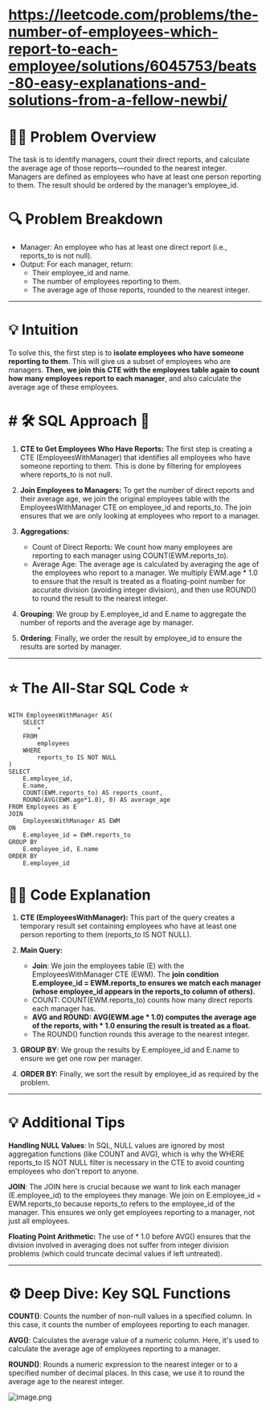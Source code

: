 # https://leetcode.com/problems/the-number-of-employees-which-report-to-each-employee/solutions/6045753/beats-80-easy-explanations-and-solutions-from-a-fellow-newbi/

# 🕵️‍♂️ Problem Overview 
The task is to identify managers, count their direct reports, and calculate the average age of those reports—rounded to the nearest integer. Managers are defined as employees who have at least one person reporting to them. The result should be ordered by the manager’s employee_id.


#  🔍 Problem Breakdown 
- Manager: An employee who has at least one direct report (i.e., reports_to is not null).
- Output: For each manager, return:
    - Their employee_id and name.
    - The number of employees reporting to them.
    - The average age of those reports, rounded to the nearest integer.

---

# 💡 Intuition 
To solve this, the first step is to **isolate employees who have someone reporting to them**. This will give us a subset of employees who are managers. 
**Then, we join this CTE with the employees table again to count how many employees report to each manager**, and also calculate the average age of these employees.

# # 🛠️ SQL Approach 🧠
1. **CTE to Get Employees Who Have Reports:** The first step is creating a CTE (EmployeesWithManager) that identifies all employees who have someone reporting to them. This is done by filtering for employees where reports_to is not null.

2. **Join Employees to Managers:** To get the number of direct reports and their average age, we join the original employees table with the EmployeesWithManager CTE on employee_id and reports_to. The join ensures that we are only looking at employees who report to a manager.

3. **Aggregations:**

    - Count of Direct Reports: We count how many employees are reporting to each manager using COUNT(EWM.reports_to).
    - Average Age: The average age is calculated by averaging the age of the employees who report to a manager. We multiply EWM.age * 1.0 to ensure that the result is treated as a floating-point number for accurate division (avoiding integer division), and then use ROUND() to round the result to the nearest integer.

4. **Grouping**: We group by E.employee_id and E.name to aggregate the number of reports and the average age by manager.

5. **Ordering**: Finally, we order the result by employee_id to ensure the results are sorted by manager.
---
# ⭐️ The All-Star SQL Code ⭐️
```mssql []
WITH EmployeesWithManager AS(
    SELECT 
        *
    FROM 
        employees
    WHERE 
        reports_to IS NOT NULL
)
SELECT
    E.employee_id,
    E.name,
    COUNT(EWM.reports_to) AS reports_count,
    ROUND(AVG(EWM.age*1.0), 0) AS average_age
FROM Employees as E
JOIN
    EmployeesWithManager AS EWM
ON
    E.employee_id = EWM.reports_to
GROUP BY
    E.employee_id, E.name
ORDER BY
    E.employee_id
```

# 👩‍💻 Code Explanation
1. **CTE (EmployeesWithManager):** This part of the query creates a temporary result set containing employees who have at least one person reporting to them (reports_to IS NOT NULL).

2. **Main Query:**

    - **Join**: We join the employees table (E) with the EmployeesWithManager CTE (EWM). The **join condition E.employee_id = EWM.reports_to ensures we match each manager (whose employee_id appears in the reports_to column of others).**
    - COUNT: COUNT(EWM.reports_to) counts how many direct reports each manager has.
    - **AVG and ROUND: AVG(EWM.age * 1.0) computes the average age of the reports, with * 1.0 ensuring the result is treated as a float.**
    - The ROUND() function rounds this average to the nearest integer.
3. **GROUP BY**: We group the results by E.employee_id and E.name to ensure we get one row per manager.

4. **ORDER BY:** Finally, we sort the result by employee_id as required by the problem.

---
# 💡 Additional Tips
**Handling NULL Values**: In SQL, NULL values are ignored by most aggregation functions (like COUNT and AVG), which is why the WHERE reports_to IS NOT NULL filter is necessary in the CTE to avoid counting employees who don't report to anyone.

**JOIN**: The JOIN here is crucial because we want to link each manager (E.employee_id) to the employees they manage. We join on E.employee_id = EWM.reports_to because reports_to refers to the employee_id of the manager. This ensures we only get employees reporting to a manager, not just all employees.

**Floating Point Arithmetic:** The use of * 1.0 before AVG() ensures that the division involved in averaging does not suffer from integer division problems (which could truncate decimal values if left untreated).

---
# ⚙️ Deep Dive: Key SQL Functions
**COUNT()**: Counts the number of non-null values in a specified column. In this case, it counts the number of employees reporting to each manager.

**AVG()**: Calculates the average value of a numeric column. Here, it's used to calculate the average age of employees reporting to a manager.

**ROUND()**: Rounds a numeric expression to the nearest integer or to a specified number of decimal places. In this case, we use it to round the average age to the nearest integer.

![image.png](https://assets.leetcode.com/users/images/737d03d7-a493-4ca8-811c-50866b449054_1730844587.2710903.png)

